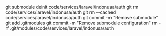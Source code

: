 


git submodule deinit code/services/laravel/indonusa/auth
git rm  code/services/laravel/indonusa/auth
git rm --cached  code/services/laravel/indonusa/auth
git commit -m "Remove submodule"
git add .gitmodules
git commit -m "Remove submodule configuration"
rm -rf .git/modules/code/services/laravel/indonusa/auth


